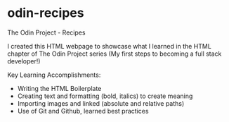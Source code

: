 # odin-recipes
The Odin Project - Recipes

I created this HTML webpage to showcase what I learned in the HTML chapter of The Odin Project series (My first steps to becoming a full stack developer!)

Key Learning Accomplishments:

- Writing the HTML Boilerplate
- Creating text and formatting (bold, italics) to create meaning
- Importing images and linked (absolute and relative paths)
- Use of Git and Github, learned best practices